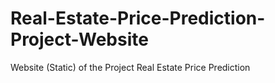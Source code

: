 # Real-Estate-Price-Prediction-Project-Website
Website (Static) of the Project Real Estate Price Prediction

